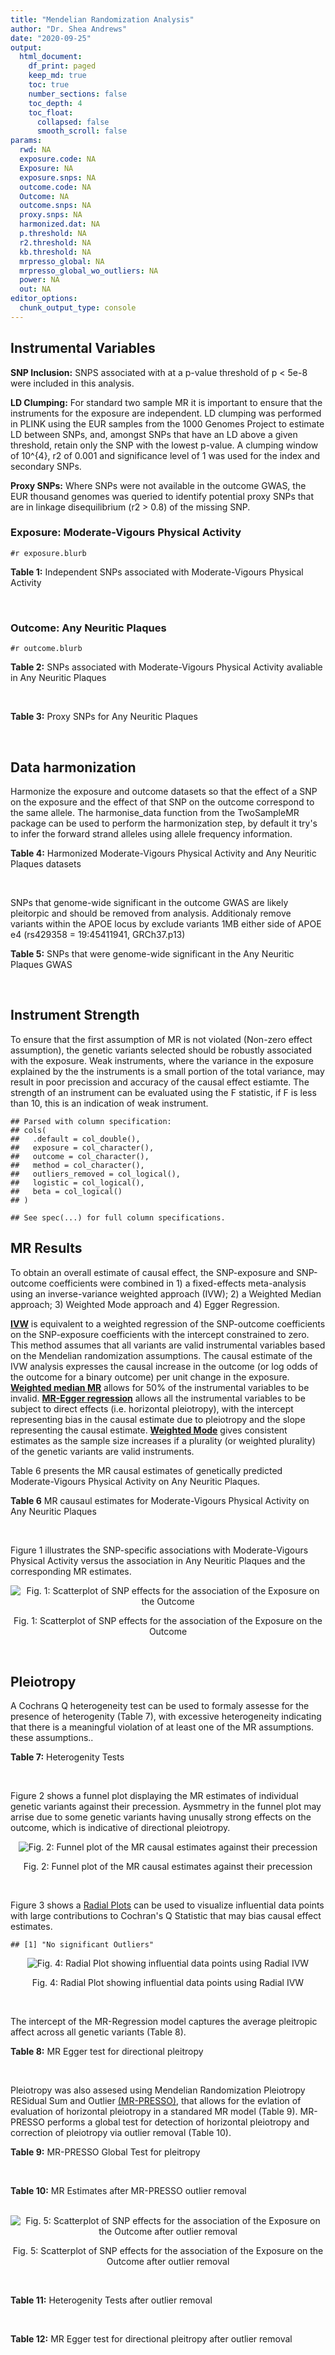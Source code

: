 ```yaml
---
title: "Mendelian Randomization Analysis"
author: "Dr. Shea Andrews"
date: "2020-09-25"
output:
  html_document:
    df_print: paged
    keep_md: true
    toc: true
    number_sections: false
    toc_depth: 4
    toc_float:
      collapsed: false
      smooth_scroll: false
params:
  rwd: NA
  exposure.code: NA
  Exposure: NA
  exposure.snps: NA
  outcome.code: NA
  Outcome: NA
  outcome.snps: NA
  proxy.snps: NA
  harmonized.dat: NA
  p.threshold: NA
  r2.threshold: NA
  kb.threshold: NA
  mrpresso_global: NA
  mrpresso_global_wo_outliers: NA
  power: NA
  out: NA
editor_options:
  chunk_output_type: console
---
```







## Instrumental Variables
**SNP Inclusion:** SNPS associated with at a p-value threshold of p < 5e-8 were included in this analysis.
<br>

**LD Clumping:** For standard two sample MR it is important to ensure that the instruments for the exposure are independent. LD clumping was performed in PLINK using the EUR samples from the 1000 Genomes Project to estimate LD between SNPs, and, amongst SNPs that have an LD above a given threshold, retain only the SNP with the lowest p-value. A clumping window of 10^{4}, r2 of 0.001 and significance level of 1 was used for the index and secondary SNPs.
<br>

**Proxy SNPs:** Where SNPs were not available in the outcome GWAS, the EUR thousand genomes was queried to identify potential proxy SNPs that are in linkage disequilibrium (r2 > 0.8) of the missing SNP.
<br>

### Exposure: Moderate-Vigours Physical Activity
`#r exposure.blurb`
<br>

**Table 1:** Independent SNPs associated with Moderate-Vigours Physical Activity
<div data-pagedtable="false">
  <script data-pagedtable-source type="application/json">
{"columns":[{"label":["SNP"],"name":[1],"type":["chr"],"align":["left"]},{"label":["CHROM"],"name":[2],"type":["dbl"],"align":["right"]},{"label":["POS"],"name":[3],"type":["dbl"],"align":["right"]},{"label":["REF"],"name":[4],"type":["chr"],"align":["left"]},{"label":["ALT"],"name":[5],"type":["chr"],"align":["left"]},{"label":["AF"],"name":[6],"type":["dbl"],"align":["right"]},{"label":["BETA"],"name":[7],"type":["dbl"],"align":["right"]},{"label":["SE"],"name":[8],"type":["dbl"],"align":["right"]},{"label":["Z"],"name":[9],"type":["dbl"],"align":["right"]},{"label":["P"],"name":[10],"type":["dbl"],"align":["right"]},{"label":["N"],"name":[11],"type":["dbl"],"align":["right"]},{"label":["TRAIT"],"name":[12],"type":["chr"],"align":["left"]}],"data":[{"1":"rs2942127","2":"1","3":"204420067","4":"G","5":"A","6":"0.824644","7":"-0.0160370","8":"0.00290278","9":"-5.52470","10":"3.3e-08","11":"377234","12":"MVPA"},{"1":"rs1974771","2":"2","3":"54278543","4":"G","5":"A","6":"0.099975","7":"0.0213389","8":"0.00367836","9":"5.80120","10":"6.6e-09","11":"377234","12":"MVPA"},{"1":"rs2114286","2":"3","3":"41194283","4":"A","5":"G","6":"0.534243","7":"0.0122453","8":"0.00221725","9":"5.52274","10":"3.3e-08","11":"377234","12":"MVPA"},{"1":"rs877483","2":"3","3":"53846741","4":"T","5":"C","6":"0.566815","7":"-0.0122277","8":"0.00222756","9":"-5.48928","10":"4.0e-08","11":"377234","12":"MVPA"},{"1":"rs2035562","2":"3","3":"85056521","4":"A","5":"G","6":"0.672483","7":"0.0138763","8":"0.00235606","9":"5.88962","10":"3.9e-09","11":"377234","12":"MVPA"},{"1":"rs181220614","2":"3","3":"153806914","4":"C","5":"G","6":"0.009415","7":"0.0668260","8":"0.01189990","9":"5.61568","10":"2.0e-08","11":"377234","12":"MVPA"},{"1":"rs1972763","2":"4","3":"159860563","4":"C","5":"T","6":"0.657628","7":"-0.0128383","8":"0.00232366","9":"-5.52503","10":"3.3e-08","11":"377234","12":"MVPA"},{"1":"rs77742115","2":"5","3":"18330424","4":"T","5":"C","6":"0.138319","7":"0.0183480","8":"0.00319777","9":"5.73775","10":"9.6e-09","11":"377234","12":"MVPA"},{"1":"rs2854277","2":"6","3":"32628084","4":"C","5":"T","6":"0.082571","7":"-0.0320288","8":"0.00506676","9":"-6.32136","10":"2.6e-10","11":"377234","12":"MVPA"},{"1":"rs17075350","2":"6","3":"114014536","4":"G","5":"A","6":"0.015163","7":"0.0507131","8":"0.00900921","9":"5.62903","10":"1.8e-08","11":"377234","12":"MVPA"},{"1":"rs1186721","2":"7","3":"34974602","4":"G","5":"A","6":"0.315844","7":"0.0129900","8":"0.00237226","9":"5.47579","10":"4.4e-08","11":"377234","12":"MVPA"},{"1":"rs921915","2":"7","3":"50228581","4":"T","5":"C","6":"0.587905","7":"0.0138882","8":"0.00224013","9":"6.19973","10":"5.7e-10","11":"377234","12":"MVPA"},{"1":"rs1043595","2":"7","3":"128410012","4":"G","5":"A","6":"0.282865","7":"-0.0144110","8":"0.00245416","9":"-5.87207","10":"4.3e-09","11":"377234","12":"MVPA"},{"1":"rs7804463","2":"7","3":"133447651","4":"T","5":"C","6":"0.470424","7":"-0.0150095","8":"0.00221333","9":"-6.78141","10":"1.2e-11","11":"377234","12":"MVPA"},{"1":"rs2988004","2":"9","3":"37044388","4":"T","5":"G","6":"0.442245","7":"0.0131708","8":"0.00223979","9":"5.88037","10":"4.1e-09","11":"377234","12":"MVPA"},{"1":"rs7326482","2":"13","3":"54037803","4":"G","5":"T","6":"0.615163","7":"0.0129605","8":"0.00229416","9":"5.64934","10":"1.6e-08","11":"377234","12":"MVPA"},{"1":"rs10145335","2":"14","3":"98547748","4":"G","5":"A","6":"0.250611","7":"0.0141221","8":"0.00254139","9":"5.55684","10":"2.7e-08","11":"377234","12":"MVPA"},{"1":"rs4886868","2":"15","3":"74353561","4":"T","5":"G","6":"0.585862","7":"0.0124954","8":"0.00226611","9":"5.51403","10":"3.5e-08","11":"377234","12":"MVPA"},{"1":"rs12912808","2":"15","3":"95292223","4":"C","5":"T","6":"0.148607","7":"-0.0175460","8":"0.00310889","9":"-5.64381","10":"1.7e-08","11":"377234","12":"MVPA"},{"1":"rs429358","2":"19","3":"45411941","4":"T","5":"C","6":"0.154172","7":"0.0219822","8":"0.00305356","9":"7.19888","10":"6.1e-13","11":"377234","12":"MVPA"},{"1":"rs1921981","2":"21","3":"42422547","4":"G","5":"A","6":"0.325647","7":"-0.0130370","8":"0.00237139","9":"-5.49762","10":"3.8e-08","11":"377234","12":"MVPA"}],"options":{"columns":{"min":{},"max":[10]},"rows":{"min":[10],"max":[10]},"pages":{}}}
  </script>
</div>
<br>

### Outcome: Any Neuritic Plaques
`#r outcome.blurb`
<br>

**Table 2:** SNPs associated with Moderate-Vigours Physical Activity avaliable in Any Neuritic Plaques
<div data-pagedtable="false">
  <script data-pagedtable-source type="application/json">
{"columns":[{"label":["SNP"],"name":[1],"type":["chr"],"align":["left"]},{"label":["CHROM"],"name":[2],"type":["dbl"],"align":["right"]},{"label":["POS"],"name":[3],"type":["dbl"],"align":["right"]},{"label":["REF"],"name":[4],"type":["chr"],"align":["left"]},{"label":["ALT"],"name":[5],"type":["chr"],"align":["left"]},{"label":["AF"],"name":[6],"type":["dbl"],"align":["right"]},{"label":["BETA"],"name":[7],"type":["dbl"],"align":["right"]},{"label":["SE"],"name":[8],"type":["dbl"],"align":["right"]},{"label":["Z"],"name":[9],"type":["dbl"],"align":["right"]},{"label":["P"],"name":[10],"type":["dbl"],"align":["right"]},{"label":["N"],"name":[11],"type":["dbl"],"align":["right"]},{"label":["TRAIT"],"name":[12],"type":["chr"],"align":["left"]}],"data":[{"1":"rs2942127","2":"1","3":"204420067","4":"G","5":"A","6":"0.8276","7":"0.0746","8":"0.0923","9":"0.80823402","10":"4.191e-01","11":"4046","12":"Neuritic_Plaques"},{"1":"rs1974771","2":"2","3":"54278543","4":"G","5":"A","6":"0.1077","7":"-0.0420","8":"0.1200","9":"-0.35000000","10":"7.263e-01","11":"4046","12":"Neuritic_Plaques"},{"1":"rs2114286","2":"3","3":"41194283","4":"A","5":"G","6":"0.5474","7":"-0.1304","8":"0.0766","9":"-1.70235000","10":"8.897e-02","11":"4046","12":"Neuritic_Plaques"},{"1":"rs877483","2":"3","3":"53846741","4":"T","5":"C","6":"0.5801","7":"-0.0002","8":"0.0731","9":"-0.00273598","10":"9.982e-01","11":"4046","12":"Neuritic_Plaques"},{"1":"rs2035562","2":"3","3":"85056521","4":"A","5":"G","6":"0.6820","7":"0.0108","8":"0.0763","9":"0.14154700","10":"8.877e-01","11":"4046","12":"Neuritic_Plaques"},{"1":"rs1972763","2":"4","3":"159860563","4":"C","5":"T","6":"0.6521","7":"-0.0351","8":"0.0729","9":"-0.48148148","10":"6.305e-01","11":"4046","12":"Neuritic_Plaques"},{"1":"rs77742115","2":"5","3":"18330424","4":"T","5":"C","6":"0.1446","7":"-0.0452","8":"0.1016","9":"-0.44488200","10":"6.564e-01","11":"4046","12":"Neuritic_Plaques"},{"1":"rs2854277","2":"6","3":"32628084","4":"C","5":"T","6":"0.0945","7":"0.0631","8":"0.1687","9":"0.37403675","10":"7.083e-01","11":"4046","12":"Neuritic_Plaques"},{"1":"rs1186721","2":"7","3":"34974602","4":"G","5":"A","6":"0.3189","7":"-0.1858","8":"0.0748","9":"-2.48395722","10":"1.303e-02","11":"4046","12":"Neuritic_Plaques"},{"1":"rs921915","2":"7","3":"50228581","4":"T","5":"C","6":"0.5907","7":"0.0415","8":"0.0745","9":"0.55704700","10":"5.779e-01","11":"4046","12":"Neuritic_Plaques"},{"1":"rs1043595","2":"7","3":"128410012","4":"G","5":"A","6":"0.2684","7":"0.1464","8":"0.0834","9":"1.75539568","10":"7.926e-02","11":"4046","12":"Neuritic_Plaques"},{"1":"rs7804463","2":"7","3":"133447651","4":"T","5":"C","6":"0.4599","7":"0.0093","8":"0.0724","9":"0.12845300","10":"8.980e-01","11":"4046","12":"Neuritic_Plaques"},{"1":"rs2988004","2":"9","3":"37044388","4":"T","5":"G","6":"0.4373","7":"0.0151","8":"0.0738","9":"0.20460700","10":"8.379e-01","11":"4046","12":"Neuritic_Plaques"},{"1":"rs7326482","2":"13","3":"54037803","4":"G","5":"T","6":"0.6089","7":"0.0445","8":"0.0738","9":"0.60298103","10":"5.464e-01","11":"4046","12":"Neuritic_Plaques"},{"1":"rs10145335","2":"14","3":"98547748","4":"G","5":"A","6":"0.2569","7":"0.0195","8":"0.0839","9":"0.23241955","10":"8.166e-01","11":"4046","12":"Neuritic_Plaques"},{"1":"rs4886868","2":"15","3":"74353561","4":"T","5":"G","6":"0.5980","7":"-0.0124","8":"0.0792","9":"-0.15656600","10":"8.753e-01","11":"4046","12":"Neuritic_Plaques"},{"1":"rs12912808","2":"15","3":"95292223","4":"C","5":"T","6":"0.1343","7":"-0.0829","8":"0.1170","9":"-0.70854701","10":"4.788e-01","11":"4046","12":"Neuritic_Plaques"},{"1":"rs429358","2":"19","3":"45411941","4":"T","5":"C","6":"0.2238","7":"1.4442","8":"0.1378","9":"10.48040000","10":"1.034e-25","11":"4046","12":"Neuritic_Plaques"},{"1":"rs1921981","2":"21","3":"42422547","4":"G","5":"A","6":"0.3366","7":"0.1229","8":"0.0812","9":"1.51354680","10":"1.304e-01","11":"4046","12":"Neuritic_Plaques"},{"1":"rs181220614","2":"NA","3":"NA","4":"NA","5":"NA","6":"NA","7":"NA","8":"NA","9":"NA","10":"NA","11":"NA","12":"NA"},{"1":"rs17075350","2":"NA","3":"NA","4":"NA","5":"NA","6":"NA","7":"NA","8":"NA","9":"NA","10":"NA","11":"NA","12":"NA"}],"options":{"columns":{"min":{},"max":[10]},"rows":{"min":[10],"max":[10]},"pages":{}}}
  </script>
</div>
<br>

**Table 3:** Proxy SNPs for Any Neuritic Plaques
<div data-pagedtable="false">
  <script data-pagedtable-source type="application/json">
{"columns":[{"label":["target_snp"],"name":[1],"type":["chr"],"align":["left"]},{"label":["proxy_snp"],"name":[2],"type":["chr"],"align":["left"]},{"label":["ld.r2"],"name":[3],"type":["dbl"],"align":["right"]},{"label":["Dprime"],"name":[4],"type":["dbl"],"align":["right"]},{"label":["PHASE"],"name":[5],"type":["chr"],"align":["left"]},{"label":["X12"],"name":[6],"type":["lgl"],"align":["right"]},{"label":["CHROM"],"name":[7],"type":["dbl"],"align":["right"]},{"label":["POS"],"name":[8],"type":["dbl"],"align":["right"]},{"label":["REF.proxy"],"name":[9],"type":["chr"],"align":["left"]},{"label":["ALT.proxy"],"name":[10],"type":["chr"],"align":["left"]},{"label":["AF"],"name":[11],"type":["dbl"],"align":["right"]},{"label":["BETA"],"name":[12],"type":["dbl"],"align":["right"]},{"label":["SE"],"name":[13],"type":["dbl"],"align":["right"]},{"label":["Z"],"name":[14],"type":["dbl"],"align":["right"]},{"label":["P"],"name":[15],"type":["dbl"],"align":["right"]},{"label":["N"],"name":[16],"type":["dbl"],"align":["right"]},{"label":["TRAIT"],"name":[17],"type":["chr"],"align":["left"]},{"label":["ref"],"name":[18],"type":["chr"],"align":["left"]},{"label":["ref.proxy"],"name":[19],"type":["chr"],"align":["left"]},{"label":["alt"],"name":[20],"type":["chr"],"align":["left"]},{"label":["alt.proxy"],"name":[21],"type":["chr"],"align":["left"]},{"label":["ALT"],"name":[22],"type":["chr"],"align":["left"]},{"label":["REF"],"name":[23],"type":["chr"],"align":["left"]},{"label":["proxy.outcome"],"name":[24],"type":["lgl"],"align":["right"]}],"data":[{"1":"rs181220614","2":"rs116672287","3":"0.874124","4":"1","5":"GA/CG","6":"NA","7":"3","8":"154019214","9":"G","10":"A","11":"0.0147","12":"-0.331","13":"0.4952","14":"-0.6684168","15":"0.5038","16":"4046","17":"Neuritic_Plaques","18":"G","19":"A","20":"C","21":"G","22":"G","23":"C","24":"TRUE"},{"1":"rs17075350","2":"NA","3":"NA","4":"NA","5":"NA","6":"NA","7":"NA","8":"NA","9":"NA","10":"NA","11":"NA","12":"NA","13":"NA","14":"NA","15":"NA","16":"NA","17":"NA","18":"NA","19":"NA","20":"NA","21":"NA","22":"NA","23":"NA","24":"NA"}],"options":{"columns":{"min":{},"max":[10]},"rows":{"min":[10],"max":[10]},"pages":{}}}
  </script>
</div>
<br>

## Data harmonization
Harmonize the exposure and outcome datasets so that the effect of a SNP on the exposure and the effect of that SNP on the outcome correspond to the same allele. The harmonise_data function from the TwoSampleMR package can be used to perform the harmonization step, by default it try's to infer the forward strand alleles using allele frequency information.
<br>

**Table 4:** Harmonized Moderate-Vigours Physical Activity and Any Neuritic Plaques datasets
<div data-pagedtable="false">
  <script data-pagedtable-source type="application/json">
{"columns":[{"label":["SNP"],"name":[1],"type":["chr"],"align":["left"]},{"label":["effect_allele.exposure"],"name":[2],"type":["chr"],"align":["left"]},{"label":["other_allele.exposure"],"name":[3],"type":["chr"],"align":["left"]},{"label":["effect_allele.outcome"],"name":[4],"type":["chr"],"align":["left"]},{"label":["other_allele.outcome"],"name":[5],"type":["chr"],"align":["left"]},{"label":["beta.exposure"],"name":[6],"type":["dbl"],"align":["right"]},{"label":["beta.outcome"],"name":[7],"type":["dbl"],"align":["right"]},{"label":["eaf.exposure"],"name":[8],"type":["dbl"],"align":["right"]},{"label":["eaf.outcome"],"name":[9],"type":["dbl"],"align":["right"]},{"label":["remove"],"name":[10],"type":["lgl"],"align":["right"]},{"label":["palindromic"],"name":[11],"type":["lgl"],"align":["right"]},{"label":["ambiguous"],"name":[12],"type":["lgl"],"align":["right"]},{"label":["id.outcome"],"name":[13],"type":["chr"],"align":["left"]},{"label":["chr.outcome"],"name":[14],"type":["dbl"],"align":["right"]},{"label":["pos.outcome"],"name":[15],"type":["dbl"],"align":["right"]},{"label":["se.outcome"],"name":[16],"type":["dbl"],"align":["right"]},{"label":["z.outcome"],"name":[17],"type":["dbl"],"align":["right"]},{"label":["pval.outcome"],"name":[18],"type":["dbl"],"align":["right"]},{"label":["samplesize.outcome"],"name":[19],"type":["dbl"],"align":["right"]},{"label":["outcome"],"name":[20],"type":["chr"],"align":["left"]},{"label":["mr_keep.outcome"],"name":[21],"type":["lgl"],"align":["right"]},{"label":["pval_origin.outcome"],"name":[22],"type":["chr"],"align":["left"]},{"label":["chr.exposure"],"name":[23],"type":["dbl"],"align":["right"]},{"label":["pos.exposure"],"name":[24],"type":["dbl"],"align":["right"]},{"label":["se.exposure"],"name":[25],"type":["dbl"],"align":["right"]},{"label":["z.exposure"],"name":[26],"type":["dbl"],"align":["right"]},{"label":["pval.exposure"],"name":[27],"type":["dbl"],"align":["right"]},{"label":["samplesize.exposure"],"name":[28],"type":["dbl"],"align":["right"]},{"label":["exposure"],"name":[29],"type":["chr"],"align":["left"]},{"label":["mr_keep.exposure"],"name":[30],"type":["lgl"],"align":["right"]},{"label":["pval_origin.exposure"],"name":[31],"type":["chr"],"align":["left"]},{"label":["id.exposure"],"name":[32],"type":["chr"],"align":["left"]},{"label":["action"],"name":[33],"type":["dbl"],"align":["right"]},{"label":["mr_keep"],"name":[34],"type":["lgl"],"align":["right"]},{"label":["pt"],"name":[35],"type":["dbl"],"align":["right"]},{"label":["pleitropy_keep"],"name":[36],"type":["lgl"],"align":["right"]},{"label":["mrpresso_RSSobs"],"name":[37],"type":["lgl"],"align":["right"]},{"label":["mrpresso_pval"],"name":[38],"type":["lgl"],"align":["right"]},{"label":["mrpresso_keep"],"name":[39],"type":["lgl"],"align":["right"]}],"data":[{"1":"rs10145335","2":"A","3":"G","4":"A","5":"G","6":"0.0141221","7":"0.0195","8":"0.250611","9":"0.2569","10":"FALSE","11":"FALSE","12":"FALSE","13":"s4woAr","14":"14","15":"98547748","16":"0.0839","17":"0.23241955","18":"8.166e-01","19":"4046","20":"Beecham2014npany","21":"TRUE","22":"reported","23":"14","24":"98547748","25":"0.00254139","26":"5.55684","27":"2.7e-08","28":"377234","29":"Klimentidis2018mvpa","30":"TRUE","31":"reported","32":"y1kBGy","33":"2","34":"TRUE","35":"5e-08","36":"TRUE","37":"NA","38":"NA","39":"TRUE"},{"1":"rs1043595","2":"A","3":"G","4":"A","5":"G","6":"-0.0144110","7":"0.1464","8":"0.282865","9":"0.2684","10":"FALSE","11":"FALSE","12":"FALSE","13":"s4woAr","14":"7","15":"128410012","16":"0.0834","17":"1.75539568","18":"7.926e-02","19":"4046","20":"Beecham2014npany","21":"TRUE","22":"reported","23":"7","24":"128410012","25":"0.00245416","26":"-5.87207","27":"4.3e-09","28":"377234","29":"Klimentidis2018mvpa","30":"TRUE","31":"reported","32":"y1kBGy","33":"2","34":"TRUE","35":"5e-08","36":"TRUE","37":"NA","38":"NA","39":"TRUE"},{"1":"rs1186721","2":"A","3":"G","4":"A","5":"G","6":"0.0129900","7":"-0.1858","8":"0.315844","9":"0.3189","10":"FALSE","11":"FALSE","12":"FALSE","13":"s4woAr","14":"7","15":"34974602","16":"0.0748","17":"-2.48395722","18":"1.303e-02","19":"4046","20":"Beecham2014npany","21":"TRUE","22":"reported","23":"7","24":"34974602","25":"0.00237226","26":"5.47579","27":"4.4e-08","28":"377234","29":"Klimentidis2018mvpa","30":"TRUE","31":"reported","32":"y1kBGy","33":"2","34":"TRUE","35":"5e-08","36":"TRUE","37":"NA","38":"NA","39":"TRUE"},{"1":"rs12912808","2":"T","3":"C","4":"T","5":"C","6":"-0.0175460","7":"-0.0829","8":"0.148607","9":"0.1343","10":"FALSE","11":"FALSE","12":"FALSE","13":"s4woAr","14":"15","15":"95292223","16":"0.1170","17":"-0.70854701","18":"4.788e-01","19":"4046","20":"Beecham2014npany","21":"TRUE","22":"reported","23":"15","24":"95292223","25":"0.00310889","26":"-5.64381","27":"1.7e-08","28":"377234","29":"Klimentidis2018mvpa","30":"TRUE","31":"reported","32":"y1kBGy","33":"2","34":"TRUE","35":"5e-08","36":"TRUE","37":"NA","38":"NA","39":"TRUE"},{"1":"rs181220614","2":"G","3":"C","4":"G","5":"C","6":"0.0668260","7":"-0.3310","8":"0.009415","9":"0.0147","10":"FALSE","11":"TRUE","12":"FALSE","13":"s4woAr","14":"3","15":"154019214","16":"0.4952","17":"-0.66841680","18":"5.038e-01","19":"4046","20":"Beecham2014npany","21":"TRUE","22":"reported","23":"3","24":"153806914","25":"0.01189990","26":"5.61568","27":"2.0e-08","28":"377234","29":"Klimentidis2018mvpa","30":"TRUE","31":"reported","32":"y1kBGy","33":"2","34":"TRUE","35":"5e-08","36":"TRUE","37":"NA","38":"NA","39":"TRUE"},{"1":"rs1921981","2":"A","3":"G","4":"A","5":"G","6":"-0.0130370","7":"0.1229","8":"0.325647","9":"0.3366","10":"FALSE","11":"FALSE","12":"FALSE","13":"s4woAr","14":"21","15":"42422547","16":"0.0812","17":"1.51354680","18":"1.304e-01","19":"4046","20":"Beecham2014npany","21":"TRUE","22":"reported","23":"21","24":"42422547","25":"0.00237139","26":"-5.49762","27":"3.8e-08","28":"377234","29":"Klimentidis2018mvpa","30":"TRUE","31":"reported","32":"y1kBGy","33":"2","34":"TRUE","35":"5e-08","36":"TRUE","37":"NA","38":"NA","39":"TRUE"},{"1":"rs1972763","2":"T","3":"C","4":"T","5":"C","6":"-0.0128383","7":"-0.0351","8":"0.657628","9":"0.6521","10":"FALSE","11":"FALSE","12":"FALSE","13":"s4woAr","14":"4","15":"159860563","16":"0.0729","17":"-0.48148148","18":"6.305e-01","19":"4046","20":"Beecham2014npany","21":"TRUE","22":"reported","23":"4","24":"159860563","25":"0.00232366","26":"-5.52503","27":"3.3e-08","28":"377234","29":"Klimentidis2018mvpa","30":"TRUE","31":"reported","32":"y1kBGy","33":"2","34":"TRUE","35":"5e-08","36":"TRUE","37":"NA","38":"NA","39":"TRUE"},{"1":"rs1974771","2":"A","3":"G","4":"A","5":"G","6":"0.0213389","7":"-0.0420","8":"0.099975","9":"0.1077","10":"FALSE","11":"FALSE","12":"FALSE","13":"s4woAr","14":"2","15":"54278543","16":"0.1200","17":"-0.35000000","18":"7.263e-01","19":"4046","20":"Beecham2014npany","21":"TRUE","22":"reported","23":"2","24":"54278543","25":"0.00367836","26":"5.80120","27":"6.6e-09","28":"377234","29":"Klimentidis2018mvpa","30":"TRUE","31":"reported","32":"y1kBGy","33":"2","34":"TRUE","35":"5e-08","36":"TRUE","37":"NA","38":"NA","39":"TRUE"},{"1":"rs2035562","2":"G","3":"A","4":"G","5":"A","6":"0.0138763","7":"0.0108","8":"0.672483","9":"0.6820","10":"FALSE","11":"FALSE","12":"FALSE","13":"s4woAr","14":"3","15":"85056521","16":"0.0763","17":"0.14154700","18":"8.877e-01","19":"4046","20":"Beecham2014npany","21":"TRUE","22":"reported","23":"3","24":"85056521","25":"0.00235606","26":"5.88962","27":"3.9e-09","28":"377234","29":"Klimentidis2018mvpa","30":"TRUE","31":"reported","32":"y1kBGy","33":"2","34":"TRUE","35":"5e-08","36":"TRUE","37":"NA","38":"NA","39":"TRUE"},{"1":"rs2114286","2":"G","3":"A","4":"G","5":"A","6":"0.0122453","7":"-0.1304","8":"0.534243","9":"0.5474","10":"FALSE","11":"FALSE","12":"FALSE","13":"s4woAr","14":"3","15":"41194283","16":"0.0766","17":"-1.70235000","18":"8.897e-02","19":"4046","20":"Beecham2014npany","21":"TRUE","22":"reported","23":"3","24":"41194283","25":"0.00221725","26":"5.52274","27":"3.3e-08","28":"377234","29":"Klimentidis2018mvpa","30":"TRUE","31":"reported","32":"y1kBGy","33":"2","34":"TRUE","35":"5e-08","36":"TRUE","37":"NA","38":"NA","39":"TRUE"},{"1":"rs2854277","2":"T","3":"C","4":"T","5":"C","6":"-0.0320288","7":"0.0631","8":"0.082571","9":"0.0945","10":"FALSE","11":"FALSE","12":"FALSE","13":"s4woAr","14":"6","15":"32628084","16":"0.1687","17":"0.37403675","18":"7.083e-01","19":"4046","20":"Beecham2014npany","21":"TRUE","22":"reported","23":"6","24":"32628084","25":"0.00506676","26":"-6.32136","27":"2.6e-10","28":"377234","29":"Klimentidis2018mvpa","30":"TRUE","31":"reported","32":"y1kBGy","33":"2","34":"TRUE","35":"5e-08","36":"TRUE","37":"NA","38":"NA","39":"TRUE"},{"1":"rs2942127","2":"A","3":"G","4":"A","5":"G","6":"-0.0160370","7":"0.0746","8":"0.824644","9":"0.8276","10":"FALSE","11":"FALSE","12":"FALSE","13":"s4woAr","14":"1","15":"204420067","16":"0.0923","17":"0.80823402","18":"4.191e-01","19":"4046","20":"Beecham2014npany","21":"TRUE","22":"reported","23":"1","24":"204420067","25":"0.00290278","26":"-5.52470","27":"3.3e-08","28":"377234","29":"Klimentidis2018mvpa","30":"TRUE","31":"reported","32":"y1kBGy","33":"2","34":"TRUE","35":"5e-08","36":"TRUE","37":"NA","38":"NA","39":"TRUE"},{"1":"rs2988004","2":"G","3":"T","4":"G","5":"T","6":"0.0131708","7":"0.0151","8":"0.442245","9":"0.4373","10":"FALSE","11":"FALSE","12":"FALSE","13":"s4woAr","14":"9","15":"37044388","16":"0.0738","17":"0.20460700","18":"8.379e-01","19":"4046","20":"Beecham2014npany","21":"TRUE","22":"reported","23":"9","24":"37044388","25":"0.00223979","26":"5.88037","27":"4.1e-09","28":"377234","29":"Klimentidis2018mvpa","30":"TRUE","31":"reported","32":"y1kBGy","33":"2","34":"TRUE","35":"5e-08","36":"TRUE","37":"NA","38":"NA","39":"TRUE"},{"1":"rs429358","2":"C","3":"T","4":"C","5":"T","6":"0.0219822","7":"1.4442","8":"0.154172","9":"0.2238","10":"FALSE","11":"FALSE","12":"FALSE","13":"s4woAr","14":"19","15":"45411941","16":"0.1378","17":"10.48040000","18":"1.034e-25","19":"4046","20":"Beecham2014npany","21":"TRUE","22":"reported","23":"19","24":"45411941","25":"0.00305356","26":"7.19888","27":"6.1e-13","28":"377234","29":"Klimentidis2018mvpa","30":"TRUE","31":"reported","32":"y1kBGy","33":"2","34":"TRUE","35":"5e-08","36":"FALSE","37":"NA","38":"NA","39":"TRUE"},{"1":"rs4886868","2":"G","3":"T","4":"G","5":"T","6":"0.0124954","7":"-0.0124","8":"0.585862","9":"0.5980","10":"FALSE","11":"FALSE","12":"FALSE","13":"s4woAr","14":"15","15":"74353561","16":"0.0792","17":"-0.15656600","18":"8.753e-01","19":"4046","20":"Beecham2014npany","21":"TRUE","22":"reported","23":"15","24":"74353561","25":"0.00226611","26":"5.51403","27":"3.5e-08","28":"377234","29":"Klimentidis2018mvpa","30":"TRUE","31":"reported","32":"y1kBGy","33":"2","34":"TRUE","35":"5e-08","36":"TRUE","37":"NA","38":"NA","39":"TRUE"},{"1":"rs7326482","2":"T","3":"G","4":"T","5":"G","6":"0.0129605","7":"0.0445","8":"0.615163","9":"0.6089","10":"FALSE","11":"FALSE","12":"FALSE","13":"s4woAr","14":"13","15":"54037803","16":"0.0738","17":"0.60298103","18":"5.464e-01","19":"4046","20":"Beecham2014npany","21":"TRUE","22":"reported","23":"13","24":"54037803","25":"0.00229416","26":"5.64934","27":"1.6e-08","28":"377234","29":"Klimentidis2018mvpa","30":"TRUE","31":"reported","32":"y1kBGy","33":"2","34":"TRUE","35":"5e-08","36":"TRUE","37":"NA","38":"NA","39":"TRUE"},{"1":"rs77742115","2":"C","3":"T","4":"C","5":"T","6":"0.0183480","7":"-0.0452","8":"0.138319","9":"0.1446","10":"FALSE","11":"FALSE","12":"FALSE","13":"s4woAr","14":"5","15":"18330424","16":"0.1016","17":"-0.44488200","18":"6.564e-01","19":"4046","20":"Beecham2014npany","21":"TRUE","22":"reported","23":"5","24":"18330424","25":"0.00319777","26":"5.73775","27":"9.6e-09","28":"377234","29":"Klimentidis2018mvpa","30":"TRUE","31":"reported","32":"y1kBGy","33":"2","34":"TRUE","35":"5e-08","36":"TRUE","37":"NA","38":"NA","39":"TRUE"},{"1":"rs7804463","2":"C","3":"T","4":"C","5":"T","6":"-0.0150095","7":"0.0093","8":"0.470424","9":"0.4599","10":"FALSE","11":"FALSE","12":"FALSE","13":"s4woAr","14":"7","15":"133447651","16":"0.0724","17":"0.12845300","18":"8.980e-01","19":"4046","20":"Beecham2014npany","21":"TRUE","22":"reported","23":"7","24":"133447651","25":"0.00221333","26":"-6.78141","27":"1.2e-11","28":"377234","29":"Klimentidis2018mvpa","30":"TRUE","31":"reported","32":"y1kBGy","33":"2","34":"TRUE","35":"5e-08","36":"TRUE","37":"NA","38":"NA","39":"TRUE"},{"1":"rs877483","2":"C","3":"T","4":"C","5":"T","6":"-0.0122277","7":"-0.0002","8":"0.566815","9":"0.5801","10":"FALSE","11":"FALSE","12":"FALSE","13":"s4woAr","14":"3","15":"53846741","16":"0.0731","17":"-0.00273598","18":"9.982e-01","19":"4046","20":"Beecham2014npany","21":"TRUE","22":"reported","23":"3","24":"53846741","25":"0.00222756","26":"-5.48928","27":"4.0e-08","28":"377234","29":"Klimentidis2018mvpa","30":"TRUE","31":"reported","32":"y1kBGy","33":"2","34":"TRUE","35":"5e-08","36":"TRUE","37":"NA","38":"NA","39":"TRUE"},{"1":"rs921915","2":"C","3":"T","4":"C","5":"T","6":"0.0138882","7":"0.0415","8":"0.587905","9":"0.5907","10":"FALSE","11":"FALSE","12":"FALSE","13":"s4woAr","14":"7","15":"50228581","16":"0.0745","17":"0.55704700","18":"5.779e-01","19":"4046","20":"Beecham2014npany","21":"TRUE","22":"reported","23":"7","24":"50228581","25":"0.00224013","26":"6.19973","27":"5.7e-10","28":"377234","29":"Klimentidis2018mvpa","30":"TRUE","31":"reported","32":"y1kBGy","33":"2","34":"TRUE","35":"5e-08","36":"TRUE","37":"NA","38":"NA","39":"TRUE"}],"options":{"columns":{"min":{},"max":[10]},"rows":{"min":[10],"max":[10]},"pages":{}}}
  </script>
</div>
<br>

SNPs that genome-wide significant in the outcome GWAS are likely pleitorpic and should be removed from analysis. Additionaly remove variants within the APOE locus by exclude variants 1MB either side of APOE e4 (rs429358 = 19:45411941, GRCh37.p13)
<br>


**Table 5:** SNPs that were genome-wide significant in the Any Neuritic Plaques GWAS
<div data-pagedtable="false">
  <script data-pagedtable-source type="application/json">
{"columns":[{"label":["SNP"],"name":[1],"type":["chr"],"align":["left"]},{"label":["chr.outcome"],"name":[2],"type":["dbl"],"align":["right"]},{"label":["pos.outcome"],"name":[3],"type":["dbl"],"align":["right"]},{"label":["pval.exposure"],"name":[4],"type":["dbl"],"align":["right"]},{"label":["pval.outcome"],"name":[5],"type":["dbl"],"align":["right"]}],"data":[{"1":"rs429358","2":"19","3":"45411941","4":"6.1e-13","5":"1.034e-25"}],"options":{"columns":{"min":{},"max":[10]},"rows":{"min":[10],"max":[10]},"pages":{}}}
  </script>
</div>
<br>


## Instrument Strength
To ensure that the first assumption of MR is not violated (Non-zero effect assumption), the genetic variants selected should be robustly associated with the exposure. Weak instruments, where the variance in the exposure explained by the the instruments is a small portion of the total variance, may result in poor precission and accuracy of the causal effect estiamte. The strength of an instrument can be evaluated using the F statistic, if F is less than 10, this is an indication of weak instrument.


```
## Parsed with column specification:
## cols(
##   .default = col_double(),
##   exposure = col_character(),
##   outcome = col_character(),
##   method = col_character(),
##   outliers_removed = col_logical(),
##   logistic = col_logical(),
##   beta = col_logical()
## )
```

```
## See spec(...) for full column specifications.
```

<div data-pagedtable="false">
  <script data-pagedtable-source type="application/json">
{"columns":[{"label":["outliers_removed"],"name":[1],"type":["lgl"],"align":["right"]},{"label":["pve.exposure"],"name":[2],"type":["dbl"],"align":["right"]},{"label":["F"],"name":[3],"type":["dbl"],"align":["right"]},{"label":["Alpha"],"name":[4],"type":["dbl"],"align":["right"]},{"label":["NCP"],"name":[5],"type":["dbl"],"align":["right"]},{"label":["Power"],"name":[6],"type":["dbl"],"align":["right"]}],"data":[{"1":"FALSE","2":"0.001677472","3":"33.35942","4":"0.05","5":"-18.90509","6":"NaN"}],"options":{"columns":{"min":{},"max":[10]},"rows":{"min":[10],"max":[10]},"pages":{}}}
  </script>
</div>

##  MR Results
To obtain an overall estimate of causal effect, the SNP-exposure and SNP-outcome coefficients were combined in 1) a fixed-effects meta-analysis using an inverse-variance weighted approach (IVW); 2) a Weighted Median approach; 3) Weighted Mode approach and 4) Egger Regression.


[**IVW**](https://doi.org/10.1002/gepi.21758) is equivalent to a weighted regression of the SNP-outcome coefficients on the SNP-exposure coefficients with the intercept constrained to zero. This method assumes that all variants are valid instrumental variables based on the Mendelian randomization assumptions. The causal estimate of the IVW analysis expresses the causal increase in the outcome (or log odds of the outcome for a binary outcome) per unit change in the exposure. [**Weighted median MR**](https://doi.org/10.1002/gepi.21965) allows for 50% of the instrumental variables to be invalid. [**MR-Egger regression**](https://doi.org/10.1093/ije/dyw220) allows all the instrumental variables to be subject to direct effects (i.e. horizontal pleiotropy), with the intercept representing bias in the causal estimate due to pleiotropy and the slope representing the causal estimate. [**Weighted Mode**](https://doi.org/10.1093/ije/dyx102) gives consistent estimates as the sample size increases if a plurality (or weighted plurality) of the genetic variants are valid instruments.
<br>



Table 6 presents the MR causal estimates of genetically predicted Moderate-Vigours Physical Activity on Any Neuritic Plaques.
<br>

**Table 6** MR causaul estimates for Moderate-Vigours Physical Activity on Any Neuritic Plaques
<div data-pagedtable="false">
  <script data-pagedtable-source type="application/json">
{"columns":[{"label":["id.exposure"],"name":[1],"type":["chr"],"align":["left"]},{"label":["id.outcome"],"name":[2],"type":["chr"],"align":["left"]},{"label":["outcome"],"name":[3],"type":["fctr"],"align":["left"]},{"label":["exposure"],"name":[4],"type":["fctr"],"align":["left"]},{"label":["method"],"name":[5],"type":["fctr"],"align":["left"]},{"label":["nsnp"],"name":[6],"type":["int"],"align":["right"]},{"label":["b"],"name":[7],"type":["dbl"],"align":["right"]},{"label":["se"],"name":[8],"type":["dbl"],"align":["right"]},{"label":["pval"],"name":[9],"type":["dbl"],"align":["right"]}],"data":[{"1":"y1kBGy","2":"s4woAr","3":"Beecham2014npany","4":"Klimentidis2018mvpa","5":"Inverse variance weighted (fixed effects)","6":"19","7":"-2.1870733","8":"1.326590","9":"0.09922068"},{"1":"y1kBGy","2":"s4woAr","3":"Beecham2014npany","4":"Klimentidis2018mvpa","5":"Weighted median","6":"19","7":"-0.8005564","8":"1.770302","9":"0.65111446"},{"1":"y1kBGy","2":"s4woAr","3":"Beecham2014npany","4":"Klimentidis2018mvpa","5":"Weighted mode","6":"19","7":"0.1255322","8":"3.163453","9":"0.96878345"},{"1":"y1kBGy","2":"s4woAr","3":"Beecham2014npany","4":"Klimentidis2018mvpa","5":"MR Egger","6":"19","7":"-1.8903567","8":"5.575678","9":"0.73873435"}],"options":{"columns":{"min":{},"max":[10]},"rows":{"min":[10],"max":[10]},"pages":{}}}
  </script>
</div>
<br>

Figure 1 illustrates the SNP-specific associations with Moderate-Vigours Physical Activity versus the association in Any Neuritic Plaques and the corresponding MR estimates.
<br>

<div class="figure" style="text-align: center">
<img src="/sc/arion/projects/LOAD/shea/Projects/MR_ADPhenome/results/MR_ADphenome_wo_apoe/Klimentidis2018mvpa/Beecham2014npany/Klimentidis2018mvpa_5e-8_Beecham2014npany_MR_Analaysis_files/figure-html/scatter_plot-1.png" alt="Fig. 1: Scatterplot of SNP effects for the association of the Exposure on the Outcome"  />
<p class="caption">Fig. 1: Scatterplot of SNP effects for the association of the Exposure on the Outcome</p>
</div>
<br>


## Pleiotropy
A Cochrans Q heterogeneity test can be used to formaly assesse for the presence of heterogenity (Table 7), with excessive heterogeneity indicating that there is a meaningful violation of at least one of the MR assumptions.
these assumptions..
<br>

**Table 7:** Heterogenity Tests
<div data-pagedtable="false">
  <script data-pagedtable-source type="application/json">
{"columns":[{"label":["id.exposure"],"name":[1],"type":["chr"],"align":["left"]},{"label":["id.outcome"],"name":[2],"type":["chr"],"align":["left"]},{"label":["outcome"],"name":[3],"type":["fctr"],"align":["left"]},{"label":["exposure"],"name":[4],"type":["fctr"],"align":["left"]},{"label":["method"],"name":[5],"type":["fctr"],"align":["left"]},{"label":["Q"],"name":[6],"type":["dbl"],"align":["right"]},{"label":["Q_df"],"name":[7],"type":["dbl"],"align":["right"]},{"label":["Q_pval"],"name":[8],"type":["dbl"],"align":["right"]}],"data":[{"1":"y1kBGy","2":"s4woAr","3":"Beecham2014npany","4":"Klimentidis2018mvpa","5":"MR Egger","6":"14.84429","7":"17","8":"0.6066966"},{"1":"y1kBGy","2":"s4woAr","3":"Beecham2014npany","4":"Klimentidis2018mvpa","5":"Inverse variance weighted","6":"14.84729","7":"18","8":"0.6724250"}],"options":{"columns":{"min":{},"max":[10]},"rows":{"min":[10],"max":[10]},"pages":{}}}
  </script>
</div>
<br>

Figure 2 shows a funnel plot displaying the MR estimates of individual genetic variants against their precession. Aysmmetry in the funnel plot may arrise due to some genetic variants having unusally strong effects on the outcome, which is indicative of directional pleiotropy.
<br>

<div class="figure" style="text-align: center">
<img src="/sc/arion/projects/LOAD/shea/Projects/MR_ADPhenome/results/MR_ADphenome_wo_apoe/Klimentidis2018mvpa/Beecham2014npany/Klimentidis2018mvpa_5e-8_Beecham2014npany_MR_Analaysis_files/figure-html/funnel_plot-1.png" alt="Fig. 2: Funnel plot of the MR causal estimates against their precession"  />
<p class="caption">Fig. 2: Funnel plot of the MR causal estimates against their precession</p>
</div>
<br>

Figure 3 shows a [Radial Plots](https://github.com/WSpiller/RadialMR) can be used to visualize influential data points with large contributions to Cochran's Q Statistic that may bias causal effect estimates.




```
## [1] "No significant Outliers"
```

<div class="figure" style="text-align: center">
<img src="/sc/arion/projects/LOAD/shea/Projects/MR_ADPhenome/results/MR_ADphenome_wo_apoe/Klimentidis2018mvpa/Beecham2014npany/Klimentidis2018mvpa_5e-8_Beecham2014npany_MR_Analaysis_files/figure-html/Radial_Plot-1.png" alt="Fig. 4: Radial Plot showing influential data points using Radial IVW"  />
<p class="caption">Fig. 4: Radial Plot showing influential data points using Radial IVW</p>
</div>
<br>

The intercept of the MR-Regression model captures the average pleitropic affect across all genetic variants (Table 8).
<br>

**Table 8:** MR Egger test for directional pleitropy
<div data-pagedtable="false">
  <script data-pagedtable-source type="application/json">
{"columns":[{"label":["id.exposure"],"name":[1],"type":["chr"],"align":["left"]},{"label":["id.outcome"],"name":[2],"type":["chr"],"align":["left"]},{"label":["outcome"],"name":[3],"type":["fctr"],"align":["left"]},{"label":["exposure"],"name":[4],"type":["fctr"],"align":["left"]},{"label":["egger_intercept"],"name":[5],"type":["dbl"],"align":["right"]},{"label":["se"],"name":[6],"type":["dbl"],"align":["right"]},{"label":["pval"],"name":[7],"type":["dbl"],"align":["right"]}],"data":[{"1":"y1kBGy","2":"s4woAr","3":"Beecham2014npany","4":"Klimentidis2018mvpa","5":"-0.004492682","6":"0.08199882","7":"0.9569449"}],"options":{"columns":{"min":{},"max":[10]},"rows":{"min":[10],"max":[10]},"pages":{}}}
  </script>
</div>
<br>

Pleiotropy was also assesed using Mendelian Randomization Pleiotropy RESidual Sum and Outlier [(MR-PRESSO)](https://doi.org/10.1038/s41588-018-0099-7), that allows for the evlation of evaluation of horizontal pleiotropy in a standared MR model (Table 9). MR-PRESSO performs a global test for detection of horizontal pleiotropy and correction of pleiotropy via outlier removal (Table 10).
<br>

**Table 9:** MR-PRESSO Global Test for pleitropy
<div data-pagedtable="false">
  <script data-pagedtable-source type="application/json">
{"columns":[{"label":["id.exposure"],"name":[1],"type":["chr"],"align":["left"]},{"label":["id.outcome"],"name":[2],"type":["chr"],"align":["left"]},{"label":["outcome"],"name":[3],"type":["chr"],"align":["left"]},{"label":["exposure"],"name":[4],"type":["chr"],"align":["left"]},{"label":["pt"],"name":[5],"type":["dbl"],"align":["right"]},{"label":["outliers_removed"],"name":[6],"type":["lgl"],"align":["right"]},{"label":["n_outliers"],"name":[7],"type":["dbl"],"align":["right"]},{"label":["RSSobs"],"name":[8],"type":["dbl"],"align":["right"]},{"label":["pval"],"name":[9],"type":["dbl"],"align":["right"]}],"data":[{"1":"y1kBGy","2":"s4woAr","3":"Beecham2014npany","4":"Klimentidis2018mvpa","5":"5e-08","6":"FALSE","7":"0","8":"16.48773","9":"0.6819"}],"options":{"columns":{"min":{},"max":[10]},"rows":{"min":[10],"max":[10]},"pages":{}}}
  </script>
</div>
<br>


**Table 10:** MR Estimates after MR-PRESSO outlier removal
<div data-pagedtable="false">
  <script data-pagedtable-source type="application/json">
{"columns":[{"label":["id.exposure"],"name":[1],"type":["fctr"],"align":["left"]},{"label":["id.outcome"],"name":[2],"type":["fctr"],"align":["left"]},{"label":["outcome"],"name":[3],"type":["fctr"],"align":["left"]},{"label":["exposure"],"name":[4],"type":["fctr"],"align":["left"]},{"label":["method"],"name":[5],"type":["fctr"],"align":["left"]},{"label":["nsnp"],"name":[6],"type":["lgl"],"align":["right"]},{"label":["b"],"name":[7],"type":["lgl"],"align":["right"]},{"label":["se"],"name":[8],"type":["lgl"],"align":["right"]},{"label":["pval"],"name":[9],"type":["lgl"],"align":["right"]}],"data":[{"1":"y1kBGy","2":"s4woAr","3":"Beecham2014npany","4":"Klimentidis2018mvpa","5":"mrpresso","6":"NA","7":"NA","8":"NA","9":"NA"}],"options":{"columns":{"min":{},"max":[10]},"rows":{"min":[10],"max":[10]},"pages":{}}}
  </script>
</div>
<br>

<div class="figure" style="text-align: center">
<img src="/sc/arion/projects/LOAD/shea/Projects/MR_ADPhenome/results/MR_ADphenome_wo_apoe/Klimentidis2018mvpa/Beecham2014npany/Klimentidis2018mvpa_5e-8_Beecham2014npany_MR_Analaysis_files/figure-html/scatter_plot_outlier-1.png" alt="Fig. 5: Scatterplot of SNP effects for the association of the Exposure on the Outcome after outlier removal"  />
<p class="caption">Fig. 5: Scatterplot of SNP effects for the association of the Exposure on the Outcome after outlier removal</p>
</div>
<br>

**Table 11:** Heterogenity Tests after outlier removal
<div data-pagedtable="false">
  <script data-pagedtable-source type="application/json">
{"columns":[{"label":["id.exposure"],"name":[1],"type":["fctr"],"align":["left"]},{"label":["id.outcome"],"name":[2],"type":["fctr"],"align":["left"]},{"label":["outcome"],"name":[3],"type":["fctr"],"align":["left"]},{"label":["exposure"],"name":[4],"type":["fctr"],"align":["left"]},{"label":["method"],"name":[5],"type":["fctr"],"align":["left"]},{"label":["Q"],"name":[6],"type":["lgl"],"align":["right"]},{"label":["Q_df"],"name":[7],"type":["lgl"],"align":["right"]},{"label":["Q_pval"],"name":[8],"type":["lgl"],"align":["right"]}],"data":[{"1":"y1kBGy","2":"s4woAr","3":"Beecham2014npany","4":"Klimentidis2018mvpa","5":"mrpresso","6":"NA","7":"NA","8":"NA"}],"options":{"columns":{"min":{},"max":[10]},"rows":{"min":[10],"max":[10]},"pages":{}}}
  </script>
</div>
<br>

**Table 12:** MR Egger test for directional pleitropy after outlier removal
<div data-pagedtable="false">
  <script data-pagedtable-source type="application/json">
{"columns":[{"label":["id.exposure"],"name":[1],"type":["fctr"],"align":["left"]},{"label":["id.outcome"],"name":[2],"type":["fctr"],"align":["left"]},{"label":["outcome"],"name":[3],"type":["fctr"],"align":["left"]},{"label":["exposure"],"name":[4],"type":["fctr"],"align":["left"]},{"label":["method"],"name":[5],"type":["fctr"],"align":["left"]},{"label":["egger_intercept"],"name":[6],"type":["lgl"],"align":["right"]},{"label":["se"],"name":[7],"type":["lgl"],"align":["right"]},{"label":["pval"],"name":[8],"type":["lgl"],"align":["right"]}],"data":[{"1":"y1kBGy","2":"s4woAr","3":"Beecham2014npany","4":"Klimentidis2018mvpa","5":"mrpresso","6":"NA","7":"NA","8":"NA"}],"options":{"columns":{"min":{},"max":[10]},"rows":{"min":[10],"max":[10]},"pages":{}}}
  </script>
</div>
<br>
